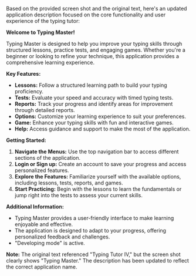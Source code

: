 Based on the provided screen shot and the original text, here's an updated application description focused on the core functionality and user experience of the typing tutor:

**Welcome to Typing Master!**

Typing Master is designed to help you improve your typing skills through structured lessons, practice tests, and engaging games.  Whether you're a beginner or looking to refine your technique, this application provides a comprehensive learning experience.

**Key Features:**

* **Lessons:** Follow a structured learning path to build your typing proficiency.
* **Tests:** Evaluate your speed and accuracy with timed typing tests.
* **Reports:** Track your progress and identify areas for improvement through detailed reports.
* **Options:** Customize your learning experience to suit your preferences.
* **Game:** Enhance your typing skills with fun and interactive games.
* **Help:** Access guidance and support to make the most of the application.

**Getting Started:**

1.  **Navigate the Menus:** Use the top navigation bar to access different sections of the application.
2.  **Login or Sign up:** Create an account to save your progress and access personalized features.
3.  **Explore the Features:** Familiarize yourself with the available options, including lessons, tests, reports, and games.
4.  **Start Practicing:** Begin with the lessons to learn the fundamentals or jump right into the tests to assess your current skills.

**Additional Information:**

* Typing Master provides a user-friendly interface to make learning enjoyable and effective.
* The application is designed to adapt to your progress, offering personalized feedback and challenges.
* "Developing mode" is active.

**Note:** The original text referenced "Typing Tutor IV," but the screen shot clearly shows "Typing Master." The description has been updated to reflect the correct application name.
